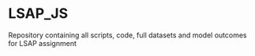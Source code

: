 # LSAP_JS
Repository containing all scripts, code, full datasets and model outcomes for LSAP assignment

